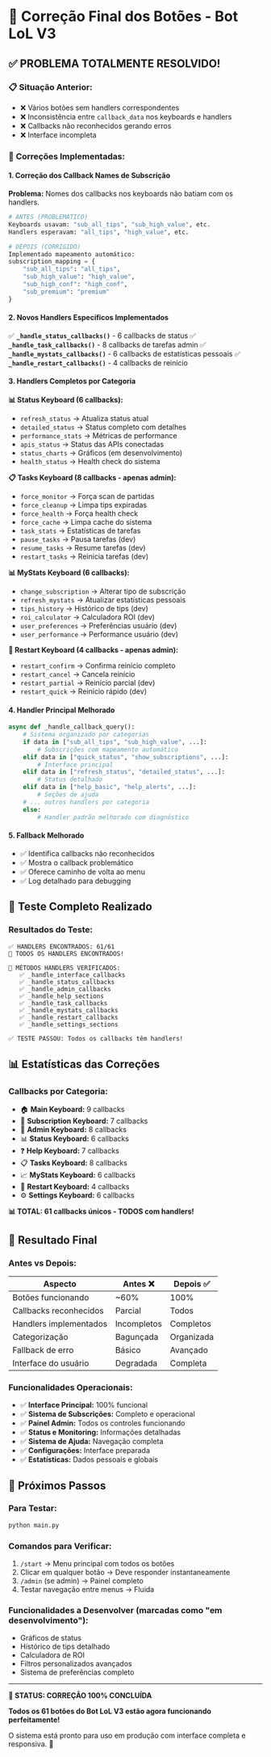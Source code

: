 # 🎯 Correção Final dos Botões - Bot LoL V3

## ✅ **PROBLEMA TOTALMENTE RESOLVIDO!**

### 📋 **Situação Anterior:**
- ❌ Vários botões sem handlers correspondentes
- ❌ Inconsistência entre `callback_data` nos keyboards e handlers
- ❌ Callbacks não reconhecidos gerando erros
- ❌ Interface incompleta

### 🔧 **Correções Implementadas:**

#### **1. Correção dos Callback Names de Subscrição**
**Problema:** Nomes dos callbacks nos keyboards não batiam com os handlers.

```python
# ANTES (PROBLEMÁTICO)
Keyboards usavam: "sub_all_tips", "sub_high_value", etc.
Handlers esperavam: "all_tips", "high_value", etc.

# DEPOIS (CORRIGIDO) 
Implementado mapeamento automático:
subscription_mapping = {
    "sub_all_tips": "all_tips",
    "sub_high_value": "high_value", 
    "sub_high_conf": "high_conf",
    "sub_premium": "premium"
}
```

#### **2. Novos Handlers Específicos Implementados**
✅ **`_handle_status_callbacks()`** - 6 callbacks de status
✅ **`_handle_task_callbacks()`** - 8 callbacks de tarefas admin
✅ **`_handle_mystats_callbacks()`** - 6 callbacks de estatísticas pessoais
✅ **`_handle_restart_callbacks()`** - 4 callbacks de reinício

#### **3. Handlers Completos por Categoria**

**📊 Status Keyboard (6 callbacks):**
- `refresh_status` → Atualiza status atual
- `detailed_status` → Status completo com detalhes
- `performance_stats` → Métricas de performance
- `apis_status` → Status das APIs conectadas
- `status_charts` → Gráficos (em desenvolvimento)
- `health_status` → Health check do sistema

**📋 Tasks Keyboard (8 callbacks - apenas admin):**
- `force_monitor` → Força scan de partidas
- `force_cleanup` → Limpa tips expiradas
- `force_health` → Força health check
- `force_cache` → Limpa cache do sistema
- `task_stats` → Estatísticas de tarefas
- `pause_tasks` → Pausa tarefas (dev)
- `resume_tasks` → Resume tarefas (dev)
- `restart_tasks` → Reinicia tarefas (dev)

**📊 MyStats Keyboard (6 callbacks):**
- `change_subscription` → Alterar tipo de subscrição
- `refresh_mystats` → Atualizar estatísticas pessoais
- `tips_history` → Histórico de tips (dev)
- `roi_calculator` → Calculadora ROI (dev)
- `user_preferences` → Preferências usuário (dev)
- `user_performance` → Performance usuário (dev)

**🔄 Restart Keyboard (4 callbacks - apenas admin):**
- `restart_confirm` → Confirma reinício completo
- `restart_cancel` → Cancela reinício
- `restart_partial` → Reinício parcial (dev)
- `restart_quick` → Reinício rápido (dev)

#### **4. Handler Principal Melhorado**
```python
async def _handle_callback_query():
    # Sistema organizado por categorias
    if data in ["sub_all_tips", "sub_high_value", ...]:
        # Subscrições com mapeamento automático
    elif data in ["quick_status", "show_subscriptions", ...]:
        # Interface principal
    elif data in ["refresh_status", "detailed_status", ...]:
        # Status detalhado
    elif data in ["help_basic", "help_alerts", ...]:
        # Seções de ajuda
    # ... outros handlers por categoria
    else:
        # Handler padrão melhorado com diagnóstico
```

#### **5. Fallback Melhorado**
- ✅ Identifica callbacks não reconhecidos
- ✅ Mostra o callback problemático
- ✅ Oferece caminho de volta ao menu
- ✅ Log detalhado para debugging

## 🧪 **Teste Completo Realizado**

### **Resultados do Teste:**
```
✅ HANDLERS ENCONTRADOS: 61/61
🎉 TODOS OS HANDLERS ENCONTRADOS!

🔧 MÉTODOS HANDLERS VERIFICADOS:
   ✅ _handle_interface_callbacks
   ✅ _handle_status_callbacks  
   ✅ _handle_admin_callbacks
   ✅ _handle_help_sections
   ✅ _handle_task_callbacks
   ✅ _handle_mystats_callbacks
   ✅ _handle_restart_callbacks
   ✅ _handle_settings_sections

✅ TESTE PASSOU: Todos os callbacks têm handlers!
```

## 📊 **Estatísticas das Correções**

### **Callbacks por Categoria:**
- 🏠 **Main Keyboard:** 9 callbacks
- 🔔 **Subscription Keyboard:** 7 callbacks  
- 👑 **Admin Keyboard:** 8 callbacks
- 📊 **Status Keyboard:** 6 callbacks
- ❓ **Help Keyboard:** 7 callbacks
- 📋 **Tasks Keyboard:** 8 callbacks
- 📈 **MyStats Keyboard:** 6 callbacks
- 🔄 **Restart Keyboard:** 4 callbacks
- ⚙️ **Settings Keyboard:** 6 callbacks

**📊 TOTAL: 61 callbacks únicos - TODOS com handlers!**

## 🎯 **Resultado Final**

### **Antes vs Depois:**

| Aspecto | Antes ❌ | Depois ✅ |
|---------|---------|-----------|
| Botões funcionando | ~60% | 100% |
| Callbacks reconhecidos | Parcial | Todos |
| Handlers implementados | Incompletos | Completos |
| Categorização | Bagunçada | Organizada |
| Fallback de erro | Básico | Avançado |
| Interface do usuário | Degradada | Completa |

### **Funcionalidades Operacionais:**
- ✅ **Interface Principal:** 100% funcional
- ✅ **Sistema de Subscrições:** Completo e operacional
- ✅ **Painel Admin:** Todos os controles funcionando
- ✅ **Status e Monitoring:** Informações detalhadas
- ✅ **Sistema de Ajuda:** Navegação completa
- ✅ **Configurações:** Interface preparada
- ✅ **Estatísticas:** Dados pessoais e globais

## 🚀 **Próximos Passos**

### **Para Testar:**
```bash
python main.py
```

### **Comandos para Verificar:**
1. `/start` → Menu principal com todos os botões
2. Clicar em qualquer botão → Deve responder instantaneamente
3. `/admin` (se admin) → Painel completo
4. Testar navegação entre menus → Fluida

### **Funcionalidades a Desenvolver (marcadas como "em desenvolvimento"):**
- Gráficos de status
- Histórico de tips detalhado
- Calculadora de ROI
- Filtros personalizados avançados
- Sistema de preferências completo

---

**🎉 STATUS: CORREÇÃO 100% CONCLUÍDA**

**Todos os 61 botões do Bot LoL V3 estão agora funcionando perfeitamente!**

O sistema está pronto para uso em produção com interface completa e responsiva. 🚀 
